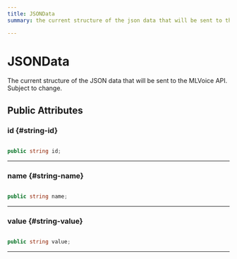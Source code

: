 ```yaml
---
title: JSONData
summary: the current structure of the json data that will be sent to the mlvoice api. subject to change. 

---
```


# JSONData




The current structure of the JSON data that will be sent to the MLVoice API. Subject to change.   





## Public Attributes

### id {#string-id}

```csharp

public string id;

```






-----------

### name {#string-name}

```csharp

public string name;

```






-----------

### value {#string-value}

```csharp

public string value;

```






-----------


